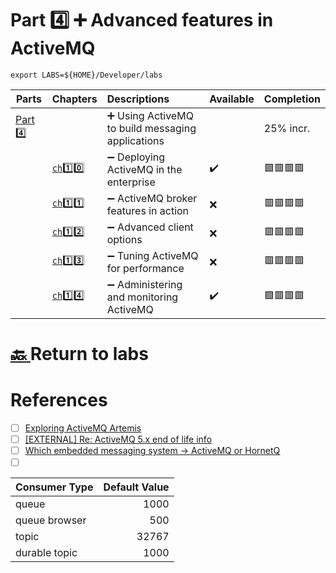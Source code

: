 # Part :four: :heavy_plus_sign: Advanced features in ActiveMQ

```
export LABS=${HOME}/Developer/labs
```

| Parts                | Chapters            | Descriptions                                                         | Available | Completion  |
|----------------------|---------------------|:---------------------------------------------------------------------|-----------|-------------|
| [Part :four:](.)  |                       | :heavy_plus_sign: Using ActiveMQ to build messaging applications     |           | 25% incr.   |
|                      | [`ch`:one::zero: ](ch10)   | :heavy_minus_sign: Deploying ActiveMQ in the enterprise              | :heavy_check_mark: | :green_square::red_square::red_square::red_square: |
|                      | [`ch`:one::one: ](ch11) | :heavy_minus_sign: ActiveMQ broker features in action            | :x: |  :red_square::red_square::red_square::red_square: |
|                      | [`ch`:one::two: ](ch12)  | :heavy_minus_sign: Advanced client options            | :x: |  :red_square::red_square::red_square::red_square:        |
|                      | [`ch`:one::three: ](ch13)   | :heavy_minus_sign: Tuning ActiveMQ for performance | :x: |  :red_square::red_square::red_square::red_square:        |
|                      | [`ch`:one::four: ](ch14)   | :heavy_minus_sign: Administering and monitoring ActiveMQ | :heavy_check_mark: |  :green_square::red_square::red_square::red_square:        |

# [:back: ](../README.md) Return to labs

# References

- [ ] [Exploring ActiveMQ Artemis](https://www.openlogic.com/blog/exploring-activemq-artemis)
- [ ] [[EXTERNAL] Re: ActiveMQ 5.x end of life info](https://www.mail-archive.com/users@activemq.apache.org/msg45795.html)
- [ ] [Which embedded messaging system -> ActiveMQ or HornetQ](https://stackoverflow.com/questions/4559883/which-embedded-messaging-system-activemq-or-hornetq)
- [ ] [](https://activemq.apache.org/performance-tuning)

| Consumer Type | Default Value |
|---------------|--------------:|
| queue         | 1000 |
| queue browser	| 500 |
| topic | 32767 |
| durable topic	| 1000 |

